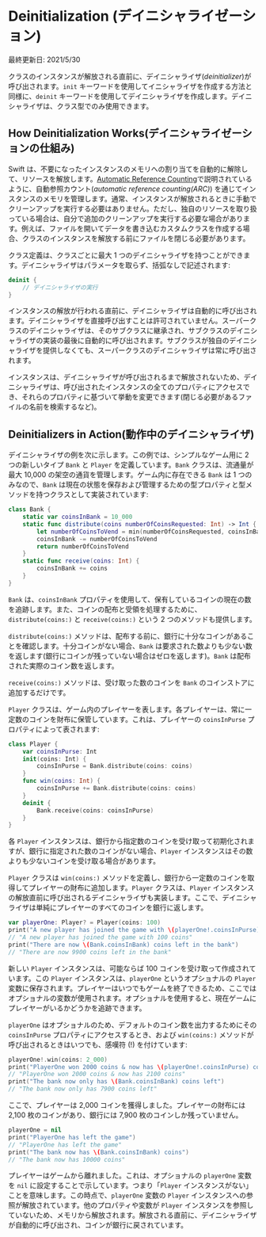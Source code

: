 # Deinitialization \(デイニシャライゼーション\)

最終更新日: 2021/5/30

クラスのインスタンスが解放される直前に、デイニシャライザ\(_deinitializer_\)が呼び出されます。`init` キーワードを使用してイニシャライザを作成する方法と同様に、`deinit` キーワードを使用してデイニシャライザを作成します。デイニシャライザは、クラス型でのみ使用できます。

## How Deinitialization Works\(デイニシャライゼーションの仕組み\)

Swift は、不要になったインスタンスのメモリへの割り当てを自動的に解除して、リソースを解放します。[Automatic Reference Counting](automatic-reference-counting.md)で説明されているように、自動参照カウント\(_automatic reference counting\(ARC\)_\) を通じてインスタンスのメモリを管理します。通常、インスタンスが解放されるときに手動でクリーンアップを実行する必要はありません。ただし、独自のリソースを取り扱っている場合は、自分で追加のクリーンアップを実行する必要な場合があります。例えば、ファイルを開いてデータを書き込むカスタムクラスを作成する場合、クラスのインスタンスを解放する前にファイルを閉じる必要があります。

クラス定義は、クラスごとに最大 1 つのデイニシャライザを持つことができます。デイニシャライザはパラメータを取らず、括弧なしで記述されます:

```swift
deinit {
    // デイニシャライザの実行
}
```

インスタンスの解放が行われる直前に、デイニシャライザは自動的に呼び出されます。デイニシャライザを直接呼び出すことは許可されていません。スーパークラスのデイニシャライザは、そのサブクラスに継承され、サブクラスのデイニシャライザの実装の最後に自動的に呼び出されます。サブクラスが独自のデイニシャライザを提供しなくても、スーパークラスのデイニシャライザは常に呼び出されます。

インスタンスは、デイニシャライザが呼び出されるまで解放されないため、デイニシャライザは、呼び出されたインスタンスの全てのプロパティにアクセスでき、それらのプロパティに基づいて挙動を変更できます\(閉じる必要があるファイルの名前を検索するなど\)。

## Deinitializers in Action\(動作中のデイニシャライザ\)

デイニシャライザの例を次に示します。この例では、シンプルなゲーム用に 2 つの新しいタイプ `Bank` と `Player` を定義しています。`Bank` クラスは、流通量が最大 10,000 の架空の通貨を管理します。ゲーム内に存在できる `Bank` は 1 つのみなので、`Bank` は現在の状態を保存および管理するための型プロパティと型メソッドを持つクラスとして実装されています:

```swift
class Bank {
    static var coinsInBank = 10_000
    static func distribute(coins numberOfCoinsRequested: Int) -> Int {
        let numberOfCoinsToVend = min(numberOfCoinsRequested, coinsInBank)
        coinsInBank -= numberOfCoinsToVend
        return numberOfCoinsToVend
    }
    static func receive(coins: Int) {
        coinsInBank += coins
    }
}
```

`Bank` は、`coinsInBank` プロパティを使用して、保有しているコインの現在の数を追跡します。また、コインの配布と受領を処理するために、`distribute(coins:)` と `receive(coins:)` という 2 つのメソッドも提供します。

`distribute(coins:)` メソッドは、配布する前に、銀行に十分なコインがあることを確認します。十分コインがない場合、`Bank` は要求された数よりも少ない数を返します\(銀行にコインが残っていない場合はゼロを返します\)。`Bank` は配布された実際のコイン数を返します。

`receive(coins:)` メソッドは、受け取った数のコインを `Bank` のコインストアに追加するだけです。

`Player` クラスは、ゲーム内のプレイヤーを表します。各プレイヤーは、常に一定数のコインを財布に保管しています。これは、プレイヤーの `coinsInPurse` プロパティによって表されます:

```swift
class Player {
    var coinsInPurse: Int
    init(coins: Int) {
        coinsInPurse = Bank.distribute(coins: coins)
    }
    func win(coins: Int) {
        coinsInPurse += Bank.distribute(coins: coins)
    }
    deinit {
        Bank.receive(coins: coinsInPurse)
    }
}
```

各 `Player` インスタンスは、銀行から指定数のコインを受け取って初期化されますが、銀行に指定された数のコインがない場合、`Player` インスタンスはその数よりも少ないコインを受け取る場合があります。

`Player` クラスは `win(coins:)` メソッドを定義し、銀行から一定数のコインを取得してプレイヤーの財布に追加します。`Player` クラスは、`Player` インスタンスの解放直前に呼び出されるデイニシャライザも実装します。ここで、デイニシャライザは単純にプレイヤーのすべてのコインを銀行に返します。

```swift
var playerOne: Player? = Player(coins: 100)
print("A new player has joined the game with \(playerOne!.coinsInPurse) coins")
// "A new player has joined the game with 100 coins"
print("There are now \(Bank.coinsInBank) coins left in the bank")
// "There are now 9900 coins left in the bank"
```

新しい `Player` インスタンスは、可能ならば 100 コインを受け取って作成されています。この `Player` インスタンスは、`playerOne` というオプショナルの `Player` 変数に保存されます。プレイヤーはいつでもゲームを終了できるため、ここではオプショナルの変数が使用されます。オプショナルを使用すると、現在ゲームにプレイヤーがいるかどうかを追跡できます。

`playerOne` はオプショナルのため、デフォルトのコイン数を出力するためにその `coinsInPurse` プロパティにアクセスするとき、および `win(coins:)` メソッドが呼び出されるときはいつでも、感嘆符 \(!\) を付けています:

```swift
playerOne!.win(coins: 2_000)
print("PlayerOne won 2000 coins & now has \(playerOne!.coinsInPurse) coins")
// "PlayerOne won 2000 coins & now has 2100 coins"
print("The bank now only has \(Bank.coinsInBank) coins left")
// "The bank now only has 7900 coins left"
```

ここで、プレイヤーは 2,000 コインを獲得しました。プレイヤーの財布には 2,100 枚のコインがあり、銀行には 7,900 枚のコインしか残っていません。

```swift
playerOne = nil
print("PlayerOne has left the game")
// "PlayerOne has left the game"
print("The bank now has \(Bank.coinsInBank) coins")
// "The bank now has 10000 coins"
```

プレイヤーはゲームから離れました。これは、オプショナルの `playerOne` 変数を `nil` に設定することで示しています。つまり「`Player` インスタンスがない」ことを意味します。この時点で、`playerOne` 変数の `Player` インスタンスへの参照が解放されています。他のプロパティや変数が `Player` インスタンスを参照していないため、メモリから解放されます。解放される直前に、デイニシャライザが自動的に呼び出され、コインが銀行に戻されています。

